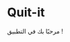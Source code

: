 <!DOCTYPE html>
<html lang="ar">
<head>
  <meta charset="UTF-8" />
  <meta name="viewport" content="width=device-width, initial-scale=1.0"/>
  <title>َQuit-it</title>
</head>
<body>
  <h1>َQuit-it</h1>
  <p>مرحبًا بك في التطبيق !</p>
</body>
</html>
